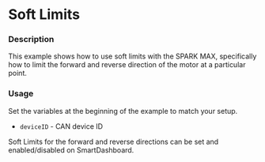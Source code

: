 # Soft Limits

### Description
This example shows how to use soft limits with the SPARK MAX, specifically how to limit the forward and reverse direction of the motor at a particular point.

### Usage
Set the variables at the beginning of the example to match your setup.
- `deviceID` - CAN device ID

Soft Limits for the forward and reverse directions can be set and enabled/disabled on SmartDashboard.